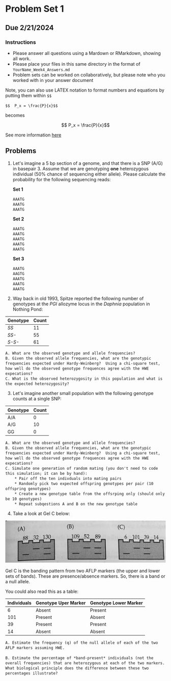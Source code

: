 # Problem Set 1
## Due 2/21/2024

### Instructions

* Please answer all questions using a Mardown or RMarkdown, showing all work.
* Please place your files in this same directory in the format of `YourName_Week4_Answers.md`
* Problem sets can be worked on collaboratively, but please note who you worked with in your answer document

Note, you can also use LATEX notation to format numbers and equations by putting them within `$$`

`$$  P_x = \frac{P}{x}$$`

becomes 

$$  P_x = \frac{P}{x}$$


See more information [here](https://docs.github.com/en/get-started/writing-on-github/working-with-advanced-formatting/writing-mathematical-expressions)

## Problems

1. Let's imagine a 5 bp section of a genome, and that there is a SNP (A/G) in basepair 3.  Assume that we are genotyping **one** heterozygous individual (50% chance of sequencing either allele).  Please calculate the probability for the following sequencing reads:
    
    **Set 1**
    
    ```
    AAATG
    AAATG
    AAATG
    ```

    **Set 2**

    ```
    AAATG
    AAATG
    AAATG
    AAATG
    AAATG
    ```

    **Set 3**

    ```
    AAATG
    AAGTG
    AAATG
    AAATG
    AAATG
    ```

2. Way back in old 1993, Spitze reported the following number of genotypes at the *PGI* allozyme locus in the *Daphnia* population in Nothing Pond:

|Genotype|Count|
|--------|-----|
|*SS*| 11|
|*SS-*|55|
|*S-S-*|61|

    A. What are the observed genotype and allele frequencies?
    B. Given the observed allele frequencies, what are the genotypic frequencies expected under Hardy-Weinberg?  Using a chi-square test, how well do the observed genotype frequences agree with the HWE expecations?
    C. What is the observed heterozygosity in this population and what is the expected heterozygosity?

3.  Let's imagine another small population with the following genotype counts at a single SNP:

|Genotype|Count|
|--------|-----|
|A/A|0|
|A/G|10|
|GG|0|

    A. What are the observed genotype and allele frequencies?
    B. Given the observed allele frequencies, what are the genotypic frequencies expected under Hardy-Weinberg?  Using a chi-square test, how well do the observed genotype frequences agree with the HWE expecations?
    C. Simulate one generation of random mating (you don't need to code this simulation; it can be by hand):
        * Pair off the ten indivduals into mating pairs
        * Randomly pick two expected offspring genotypes per pair (10 offspring genotypes)
        * Create a new genotype table from the offsrping only (should only be 10 genotypes)
        * Repeat subqestions A and B on the new genotype table

4.  Take a look at Gel C below:

![img](./img/February%209%2C%202023/IMG_0524.jpeg)

Gel C is the banding pattern from two AFLP markers (the upper and lower sets of bands).
These are presence/absence markers.  So, there is a band or a null allele.

You could also read this as a table:

| Individuals | Genotype Uper Marker | Genotype Lower Marker |
|-------------|----------------------|------------------------|
| 6| Absent | Present |
|101 | Present | Absent| 
| 39 | Present | Present|
|14 | Absent | Absent| 
    
    A. Estimate the frequency (q) of the null allele of each of the two AFLP markers assuming HWE.
    
    B. Estimate the percentage of *band-present* individuals (not the overall frequencies) that are heterozygous at each of the two markers.  What biological principle does the difference between these two percentages illustrate?